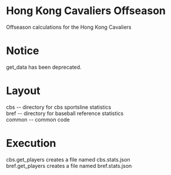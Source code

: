 # Hong Kong Cavaliers Offseason

Offseason calculations for the Hong Kong Cavaliers

# Notice

get_data has been deprecated.

# Layout

cbs -- directory for cbs sportsline statistics  
bref -- directory for baseball reference statistics  
common -- common code  

# Execution
cbs.get_players creates a file named cbs.stats.json  
bref.get_players creates a file named bref.stats.json  

